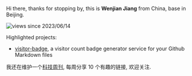 Hi there, thanks for stopping by, this is **Wenjian Jiang** from China, base in Beijing.

![views since 2023/06/14](https://visitor-badge-deno.deno.dev/jwenjian.jwenjian.svg)

Highlighted projects:

- [visitor-badge](https://github.com/jwenjian/visitor-badge), a visitor count badge generator service for your Github Markdown files

我还在维护一个[科技周刊](https://1link.fun), 每周分享 10 个有趣的链接, 欢迎关注.
